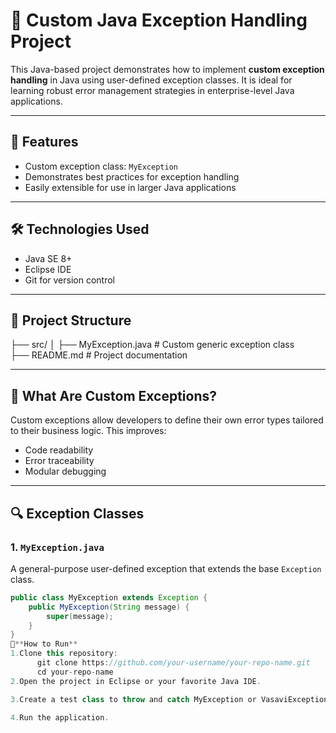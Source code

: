 # 🚀 Custom Java Exception Handling Project

This Java-based project demonstrates how to implement **custom exception handling** in Java using user-defined exception classes. It is ideal for learning robust error management strategies in enterprise-level Java applications.

---

## 📌 Features

- Custom exception class: `MyException`  
- Demonstrates best practices for exception handling  
- Easily extensible for use in larger Java applications  

---

## 🛠️ Technologies Used

- Java SE 8+
- Eclipse IDE
- Git for version control

---

## 📁 Project Structure

├── src/
│ ├── MyException.java # Custom generic exception class  
├── README.md # Project documentation  


---

## 🧠 What Are Custom Exceptions?

Custom exceptions allow developers to define their own error types tailored to their business logic. This improves:

- Code readability
- Error traceability
- Modular debugging

---

## 🔍 Exception Classes

### 1. `MyException.java`

A general-purpose user-defined exception that extends the base `Exception` class.

```java
public class MyException extends Exception {
    public MyException(String message) {
        super(message);
    }
}
🧪**How to Run**
1.Clone this repository:
      git clone https://github.com/your-username/your-repo-name.git
      cd your-repo-name
2.Open the project in Eclipse or your favorite Java IDE.

3.Create a test class to throw and catch MyException or VasaviException.

4.Run the application.




